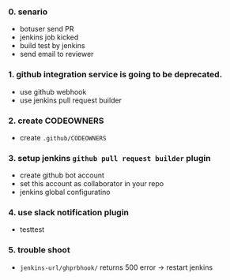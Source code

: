### 0. senario

- botuser send PR
- jenkins job kicked
- build test by jenkins
- send email to reviewer

### 1. github integration service is going to be deprecated.

- use github webhook
- use jenkins pull request builder

### 2. create CODEOWNERS

- create `.github/CODEOWNERS`


### 3. setup jenkins `github pull request builder` plugin

- create github bot account
- set this account as collaborator in your repo
- jenkins global configuratino


### 4. use slack notification plugin

- testtest


### 5. trouble shoot

- `jenkins-url/ghprbhook/` returns 500 error -> restart jenkins
